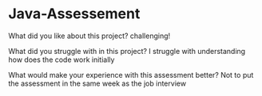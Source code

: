 # Java-Assessement

What did you like about this project?
challenging!

What did you struggle with in this project?
I struggle with understanding how does the code work initially

What would make your experience with this assessment better?
Not to put the assessment in the same week as the job interview


